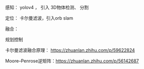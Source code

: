 

感知： yolov4  ， 引入 3D物体检测、 分割

定位：  卡尔曼滤波，引入orb slam

融合： 


规划控制


卡尔曼滤波融合原理： https://zhuanlan.zhihu.com/p/59622824

Moore–Penrose逆矩阵：https://zhuanlan.zhihu.com/p/56142687
